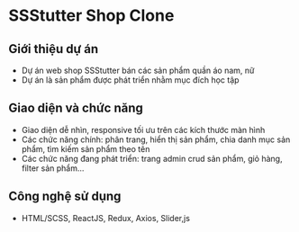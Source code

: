 # SSStutter Shop Clone

## Giới thiệu dự án

- Dự án web shop SSStutter bán các sản phẩm quần áo nam, nữ
- Dự án là sản phẩm được phát triển nhằm mục đích học tập

## Giao diện và chức năng

- Giao diện dễ nhìn, responsive tối ưu trên các kích thước màn hình
- Các chức năng chính: phân trang, hiển thị sản phẩm, chia danh mục sản phẩm, tìm kiếm sản phẩm theo tên
- Các chức năng đang phát triển: trang admin crud sản phẩm, giỏ hàng, filter sản phẩm...

## Công nghệ sử dụng

- HTML/SCSS, ReactJS, Redux, Axios, Slider,js
